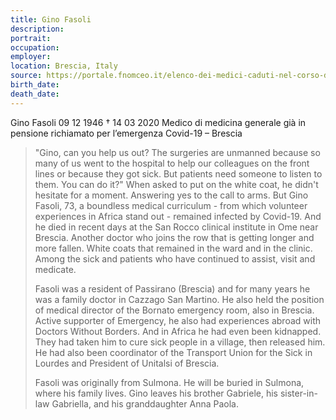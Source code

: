 ```yaml
---
title: Gino Fasoli
description: 
portrait: 
occupation: 
employer: 
location: Brescia, Italy
source: https://portale.fnomceo.it/elenco-dei-medici-caduti-nel-corso-dellepidemia-di-covid-19/, https://www.corriere.it/cronache/20_marzo_21/coronavirus-morto-medico-gino-fasoli-era-rientrato-pensione-9e7d0f66-6b35-11ea-8bdc-8d7efa0d8720.shtml
birth_date: 
death_date: 
---
```


Gino Fasoli 09 12 1946 † 14 03 2020
Medico di medicina generale già in pensione richiamato per l’emergenza Covid-19 – Brescia

> "Gino, can you help us out? The surgeries are unmanned because so many of us went to the hospital to help our colleagues on the front lines or because they got sick. But patients need someone to listen to them. You can do it?" When asked to put on the white coat, he didn't hesitate for a moment. Answering yes to the call to arms. But Gino Fasoli, 73, a boundless medical curriculum - from which volunteer experiences in Africa stand out - remained infected by Covid-19. And he died in recent days at the San Rocco clinical institute in Ome near Brescia. Another doctor who joins the row that is getting longer and more fallen. White coats that remained in the ward and in the clinic. Among the sick and patients who have continued to assist, visit and medicate.
> 
> Fasoli was a resident of Passirano (Brescia) and for many years he was a family doctor in Cazzago San Martino. He also held the position of medical director of the Bornato emergency room, also in Brescia. Active supporter of Emergency, he also had experiences abroad with Doctors Without Borders. And in Africa he had even been kidnapped. They had taken him to cure sick people in a village, then released him. He had also been coordinator of the Transport Union for the Sick in Lourdes and President of Unitalsi of Brescia.
> 
> Fasoli was originally from Sulmona. He will be buried in Sulmona, where his family lives. Gino leaves his brother Gabriele, his sister-in-law Gabriella, and his granddaughter Anna Paola.